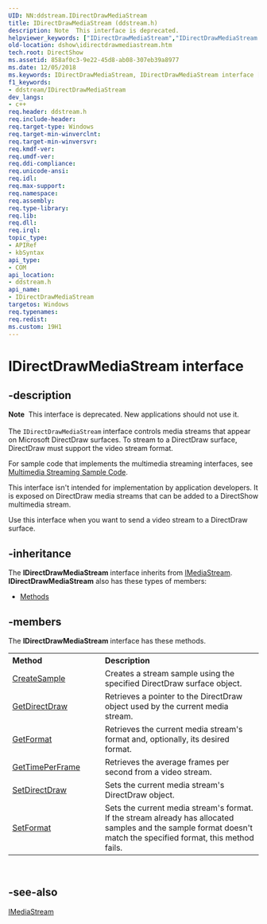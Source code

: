 ```yaml
---
UID: NN:ddstream.IDirectDrawMediaStream
title: IDirectDrawMediaStream (ddstream.h)
description: Note  This interface is deprecated.helpviewer_keywords: ["IDirectDrawMediaStream","IDirectDrawMediaStream interface [DirectShow]","IDirectDrawMediaStream interface [DirectShow]","described","IDirectDrawMediaStreamInterface","ddstream/IDirectDrawMediaStream","dshow.idirectdrawmediastream"]
old-location: dshow\idirectdrawmediastream.htm
tech.root: DirectShow
ms.assetid: 858af0c3-9e22-45d8-ab08-307eb39a8977
ms.date: 12/05/2018
ms.keywords: IDirectDrawMediaStream, IDirectDrawMediaStream interface [DirectShow], IDirectDrawMediaStream interface [DirectShow],described, IDirectDrawMediaStreamInterface, ddstream/IDirectDrawMediaStream, dshow.idirectdrawmediastream
f1_keywords:
- ddstream/IDirectDrawMediaStream
dev_langs:
- c++
req.header: ddstream.h
req.include-header: 
req.target-type: Windows
req.target-min-winverclnt: 
req.target-min-winversvr: 
req.kmdf-ver: 
req.umdf-ver: 
req.ddi-compliance: 
req.unicode-ansi: 
req.idl: 
req.max-support: 
req.namespace: 
req.assembly: 
req.type-library: 
req.lib: 
req.dll: 
req.irql: 
topic_type:
- APIRef
- kbSyntax
api_type:
- COM
api_location:
- ddstream.h
api_name:
- IDirectDrawMediaStream
targetos: Windows
req.typenames: 
req.redist: 
ms.custom: 19H1
---
```


# IDirectDrawMediaStream interface


## -description



<div class="alert"><b>Note</b>  This interface is deprecated. New applications should not use it.</div>
<div> </div>
The <code>IDirectDrawMediaStream</code> interface controls media streams that appear on Microsoft DirectDraw surfaces. To stream to a DirectDraw surface, DirectDraw must support the video stream format.

For sample code that implements the multimedia streaming interfaces, see <a href="https://docs.microsoft.com/windows/desktop/DirectShow/multimedia-streaming-sample-code">Multimedia Streaming Sample Code</a>.

This interface isn't intended for implementation by application developers. It is exposed on DirectDraw media streams that can be added to a DirectShow multimedia stream.

Use this interface when you want to send a video stream to a DirectDraw surface.




## -inheritance

The <b xmlns:loc="http://microsoft.com/wdcml/l10n">IDirectDrawMediaStream</b> interface inherits from <a href="https://docs.microsoft.com/windows/desktop/api/mmstream/nn-mmstream-imediastream">IMediaStream</a>. <b>IDirectDrawMediaStream</b> also has these types of members:
<ul>
<li><a href="https://docs.microsoft.com/">Methods</a></li>
</ul>

## -members

The <b>IDirectDrawMediaStream</b> interface has these methods.
<table class="members" id="memberListMethods">
<tr>
<th align="left" width="37%">Method</th>
<th align="left" width="63%">Description</th>
</tr>
<tr data="declared;">
<td align="left" width="37%">
<a href="https://docs.microsoft.com/windows/desktop/api/ddstream/nf-ddstream-idirectdrawmediastream-createsample">CreateSample</a>
</td>
<td align="left" width="63%">
Creates a stream sample using the specified DirectDraw surface object.

</td>
</tr>
<tr data="declared;">
<td align="left" width="37%">
<a href="https://docs.microsoft.com/windows/desktop/api/ddstream/nf-ddstream-idirectdrawmediastream-getdirectdraw">GetDirectDraw</a>
</td>
<td align="left" width="63%">
Retrieves a pointer to the DirectDraw object used by the current media stream.

</td>
</tr>
<tr data="declared;">
<td align="left" width="37%">
<a href="https://docs.microsoft.com/windows/desktop/api/ddstream/nf-ddstream-idirectdrawmediastream-getformat">GetFormat</a>
</td>
<td align="left" width="63%">
Retrieves the current media stream's format and, optionally, its desired format.

</td>
</tr>
<tr data="declared;">
<td align="left" width="37%">
<a href="https://docs.microsoft.com/windows/desktop/api/ddstream/nf-ddstream-idirectdrawmediastream-gettimeperframe">GetTimePerFrame</a>
</td>
<td align="left" width="63%">
Retrieves the average frames per second from a video stream.

</td>
</tr>
<tr data="declared;">
<td align="left" width="37%">
<a href="https://docs.microsoft.com/windows/desktop/api/ddstream/nf-ddstream-idirectdrawmediastream-setdirectdraw">SetDirectDraw</a>
</td>
<td align="left" width="63%">
Sets the current media stream's DirectDraw object.

</td>
</tr>
<tr data="declared;">
<td align="left" width="37%">
<a href="https://docs.microsoft.com/windows/desktop/api/ddstream/nf-ddstream-idirectdrawmediastream-setformat">SetFormat</a>
</td>
<td align="left" width="63%">
Sets the current media stream's format. If the stream already has allocated samples and the sample format doesn't match the specified format, this method fails.

</td>
</tr>
</table> 


## -see-also




<a href="https://docs.microsoft.com/windows/desktop/api/mmstream/nn-mmstream-imediastream">IMediaStream</a>
 

 

